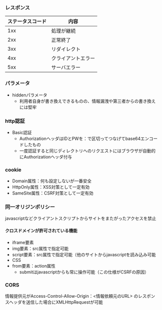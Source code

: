 ### レスポンス
| ステータスコード | 内容 |
| --- | --- |
| 1xx | 処理が継続 |
| 2xx | 正常終了 |
| 3xx | リダイレクト |
| 4xx | クライアントエラー |
| 5xx  |  サーバエラー |

### パラメータ
* hiddenパラメータ
  * 利用者自身が書き換えできるものの、情報漏洩や第三者からの書き換えには堅牢

### http認証
* Basic認証
  * AuthorizationヘッダはIDとPWを：で区切ってつなげてbase64エンコードしたもの
  * 一度認証すると同じディレクトリへのリクエストにはブラウザが自動的にAuthorizationヘッダ付与

### cookie
* Domain属性：何も設定しないが一番安全
* HttpOnly属性：XSS対策として一定有効
* SameSite属性：CSRF対策として一定有効

### 同一オリジンポリシー
javascriptなどクライアントスクリプトからサイトをまたがったアクセスを禁止
#### クロスドメインが許可されている機能
* iframe要素
* img要素：src属性で指定可能
* script要素：src属性で指定可能（他のサイトからjavascriptを読み込み可能
* CSS
* from要素：action属性
  * submitはjavascriptからも常に操作可能（この仕様がCSRFの原因）

### CORS
情報提供元がAccess-Control-Allow-Origin：<情報依頼元のURL> のレスポンスヘッダを送信した場合にXMLHttpRequestが可能



